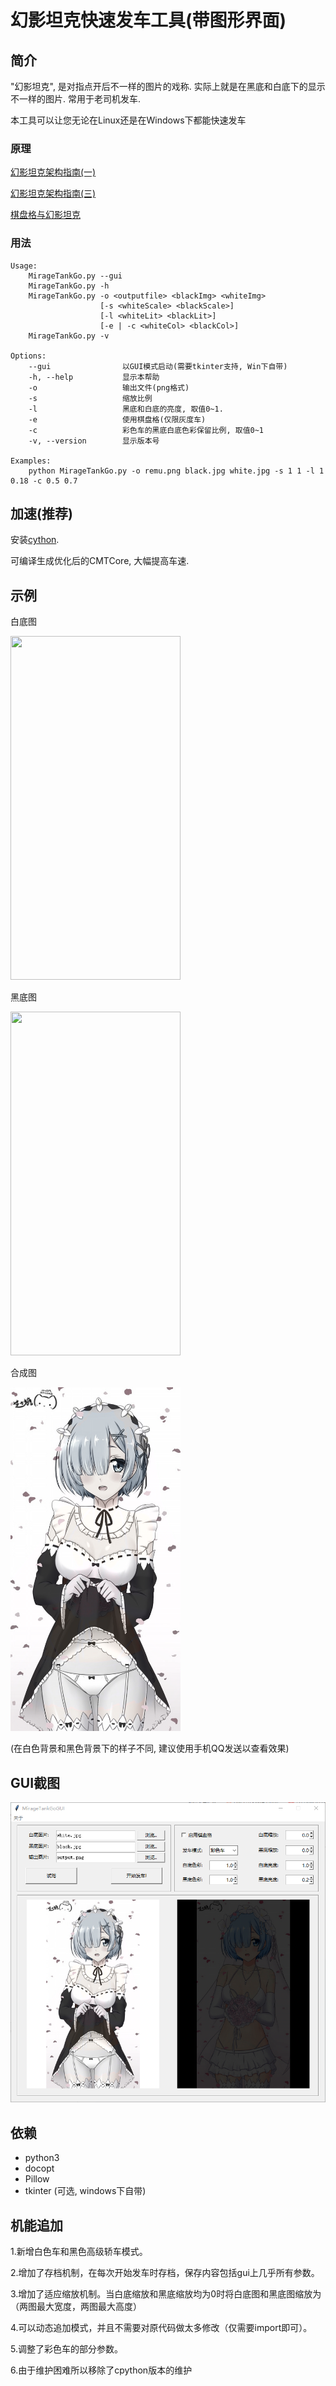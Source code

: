 # 幻影坦克快速发车工具(带图形界面)

## 简介

"幻影坦克", 是对指点开后不一样的图片的戏称.
实际上就是在黑底和白底下的显示不一样的图片.
常用于老司机发车.

本工具可以让您无论在Linux还是在Windows下都能快速发车

### 原理

[幻影坦克架构指南(一)](https://zhuanlan.zhihu.com/p/31164700)

[幻影坦克架构指南(三)](https://zhuanlan.zhihu.com/p/32532733)

[棋盘格与幻影坦克](https://zhuanlan.zhihu.com/p/33148445)

### 用法

    Usage:
        MirageTankGo.py --gui
        MirageTankGo.py -h
        MirageTankGo.py -o <outputfile> <blackImg> <whiteImg>
                        [-s <whiteScale> <blackScale>]
                        [-l <whiteLit> <blackLit>]
                        [-e | -c <whiteCol> <blackCol>]
        MirageTankGo.py -v
    
    Options:
        --gui                以GUI模式启动(需要tkinter支持, Win下自带)
        -h, --help           显示本帮助
        -o                   输出文件(png格式)
        -s                   缩放比例
        -l                   黑底和白底的亮度, 取值0~1.
        -e                   使用棋盘格(仅限灰度车)
        -c                   彩色车的黑底白底色彩保留比例, 取值0~1
        -v, --version        显示版本号
    
    Examples:
        python MirageTankGo.py -o remu.png black.jpg white.jpg -s 1 1 -l 1 0.18 -c 0.5 0.7

## 加速(推荐)

安装[cython](http://cython.org/).

可编译生成优化后的CMTCore, 大幅提高车速.


## 示例

白底图

<img src="https://github.com/XenoAmess/MirageTankGo/blob/master/white.jpg" width="272" height="550">


黑底图

<img src="https://github.com/XenoAmess/MirageTankGo/blob/master/black.jpg" width="272" height="550">


合成图

<img src="https://raw.githubusercontent.com/XenoAmess/MirageTankGo/master/output.png" width="272" height="550">

(在白色背景和黑色背景下的样子不同, 建议使用手机QQ发送以查看效果)


## GUI截图

<img src="https://raw.githubusercontent.com/XenoAmess/MirageTankGo/master/screenshot.png">


## 依赖

+ python3
+ docopt
+ Pillow
+ tkinter (可选, windows下自带)

## 机能追加

1.新增白色车和黑色高级轿车模式。

2.增加了存档机制，在每次开始发车时存档，保存内容包括gui上几乎所有参数。

3.增加了适应缩放机制。当白底缩放和黑底缩放均为0时将白底图和黑底图缩放为（两图最大宽度，两图最大高度）

4.可以动态追加模式，并且不需要对原代码做太多修改（仅需要import即可）。

5.调整了彩色车的部分参数。

6.由于维护困难所以移除了cpython版本的维护
